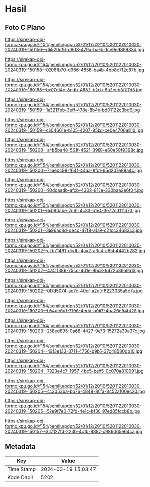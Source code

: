 # Hasil

## Foto C Plano

https://sirekap-obj-formc.kpu.go.id/f154/pemilu/pdpr/52/01/12/20/10/5201122010030-20240319-150156--db520df6-d903-479a-ba9b-1ce9e989933d.jpg

https://sirekap-obj-formc.kpu.go.id/f154/pemilu/pdpr/52/01/12/20/10/5201122010030-20240319-150158--0206fb70-d966-4856-ba4b-4bb8c7f2c87b.jpg

https://sirekap-obj-formc.kpu.go.id/f154/pemilu/pdpr/52/01/12/20/10/5201122010030-20240319-150158--be07c14e-8edb-4582-b2db-5a2ecb3f07d3.jpg

https://sirekap-obj-formc.kpu.go.id/f154/pemilu/pdpr/52/01/12/20/10/5201122010030-20240319-150159--1e3217bb-3eff-478e-8b4d-bd01122c3bd6.jpg

https://sirekap-obj-formc.kpu.go.id/f154/pemilu/pdpr/52/01/12/20/10/5201122010030-20240319-150159--c604661e-b105-4207-95bd-ce0e4706a81d.jpg

https://sirekap-obj-formc.kpu.go.id/f154/pemilu/pdpr/52/01/12/20/10/5201122010030-20240319-150200--a4b5ba48-561f-4521-8988-e60e50f9398c.jpg

https://sirekap-obj-formc.kpu.go.id/f154/pemilu/pdpr/52/01/12/20/10/5201122010030-20240319-150200--7baedc98-f64f-44aa-8fd1-95d207e88a4c.jpg

https://sirekap-obj-formc.kpu.go.id/f154/pemilu/pdpr/52/01/12/20/10/5201122010030-20240319-150200--90ddaadb-afcb-4302-813e-330baa2e6f04.jpg

https://sirekap-obj-formc.kpu.go.id/f154/pemilu/pdpr/52/01/12/20/10/5201122010030-20240319-150201--6c090abe-7c6f-4c33-b1e4-3e72cd111d73.jpg

https://sirekap-obj-formc.kpu.go.id/f154/pemilu/pdpr/52/01/12/20/10/5201122010030-20240319-150201--3b96ac8d-de4d-47f8-a1a9-c21cc34683c3.jpg

https://sirekap-obj-formc.kpu.go.id/f154/pemilu/pdpr/52/01/12/20/10/5201122010030-20240319-150202--c2b71461-dcdb-4aa2-a3d4-a65b4442b282.jpg

https://sirekap-obj-formc.kpu.go.id/f154/pemilu/pdpr/52/01/12/20/10/5201122010030-20240319-150202--42411386-75cd-401e-9bd3-6472b39a9a13.jpg

https://sirekap-obj-formc.kpu.go.id/f154/pemilu/pdpr/52/01/12/20/10/5201122010030-20240319-150202--017d5074-ae7c-40cf-a2d9-6223035a5e7a.jpg

https://sirekap-obj-formc.kpu.go.id/f154/pemilu/pdpr/52/01/12/20/10/5201122010030-20240319-150203--b84de9d1-7f96-4edd-b067-4ba26e94bf25.jpg

https://sirekap-obj-formc.kpu.go.id/f154/pemilu/pdpr/52/01/12/20/10/5201122010030-20240319-150203--268ed895-0a68-4427-9e73-15272a39a37c.jpg

https://sirekap-obj-formc.kpu.go.id/f154/pemilu/pdpr/52/01/12/20/10/5201122010030-20240319-150204--4613e133-3711-4756-b9b5-37c48580db10.jpg

https://sirekap-obj-formc.kpu.go.id/f154/pemilu/pdpr/52/01/12/20/10/5201122010030-20240319-150204--7923e4c7-1957-4bc5-be95-0c070a810091.jpg

https://sirekap-obj-formc.kpu.go.id/f154/pemilu/pdpr/52/01/12/20/10/5201122010030-20240319-150205--4c3053ba-bb76-4848-80fa-8452af00ec20.jpg

https://sirekap-obj-formc.kpu.go.id/f154/pemilu/pdpr/52/01/12/20/10/5201122010030-20240319-150205--52e9f7e0-72fd-4e1c-bf38-97ed85fccb8b.jpg

https://sirekap-obj-formc.kpu.go.id/f154/pemilu/pdpr/52/01/12/20/10/5201122010030-20240319-150157--3d7127fd-223b-4c1b-8882-c986065e64ca.jpg


## Metadata

| Key        | Value               |
| ---------- | ------------------- |
| Time Stamp | 2024-03-19 15:03:47 |
| Kode Dapil | 5202                |



